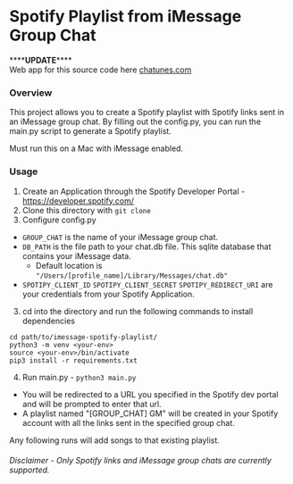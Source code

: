# Spotify Playlist from iMessage Group Chat

\*\*\*\***UPDATE**\*\*\*\*<br>
Web app for this source code here [chatunes.com](https://www.chatunes.com/)

### Overview
This project allows you to create a Spotify playlist with Spotify links sent in an iMessage group chat.
By filling out the config.py, you can run the main.py script to generate a Spotify playlist.

Must run this on a Mac with iMessage enabled.

### Usage
1. Create an Application through the Spotify Developer Portal - https://developer.spotify.com/
2. Clone this directory with `git clone`
3. Configure config.py
  - `GROUP_CHAT` is the name of your iMessage group chat.
  - `DB_PATH` is the file path to your chat.db file. This sqlite database that contains your iMessage data.
    - Default location is `"/Users/[profile_name]/Library/Messages/chat.db"`
  - `SPOTIPY_CLIENT_ID` `SPOTIPY_CLIENT_SECRET` `SPOTIPY_REDIRECT_URI` are your credentials from your Spotify Application.
3. cd into the directory and run the following commands to install dependencies
  ```
  cd path/to/imessage-spotify-playlist/
  python3 -m venv <your-env>
  source <your-env>/bin/activate
  pip3 install -r requirements.txt
  ```
4. Run main.py - `python3 main.py`
  - You will be redirected to a URL you specified in the Spotify dev portal and will be prompted to enter that url.
  - A playlist named "[GROUP_CHAT] GM" will be created in your Spotify account with all the links sent in the specified group chat.

Any following runs will add songs to that existing playlist. 

###### Disclaimer - Only Spotify links and iMessage group chats are currently supported.
